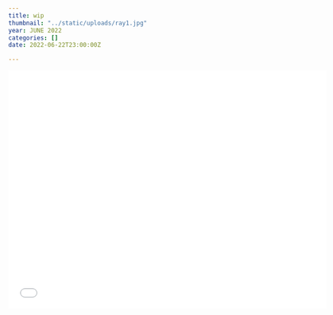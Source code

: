 ```yaml
---
title: wip
thumbnail: "../static/uploads/ray1.jpg"
year: JUNE 2022
categories: []
date: 2022-06-22T23:00:00Z

---
```

<iframe style="width:640px;height:480px;border:0px;" src="[https://cables.gl/view/62b9ede7d47363d9531ef7f1](https://cables.gl/view/62b9ede7d47363d9531ef7f1 "https://cables.gl/view/62b9ede7d47363d9531ef7f1")"></iframe>